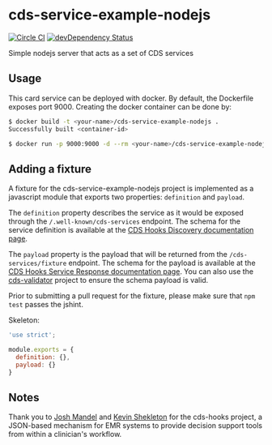 # cds-service-example-nodejs

[![Circle CI](https://circleci.com/gh/cds-hooks/cds-service-example-nodejs.svg?style=shield)](https://circleci.com/gh/cds-hooks/cds-service-example-nodejs)
[![devDependency Status](https://david-dm.org/cds-hooks/cds-service-example-nodejs.svg)](https://david-dm.org/cds-hooks/cds-service-example-nodejs)

Simple nodejs server that acts as a set of CDS services

## Usage
This card service can be deployed with docker. By default, the Dockerfile exposes port 9000. Creating the docker container can be done by:

```bash
$ docker build -t <your-name>/cds-service-example-nodejs .
Successfully built <container-id>

$ docker run -p 9000:9000 -d --rm <your-name>/cds-service-example-nodejs
```

## Adding a fixture
A fixture for the cds-service-example-nodejs project is implemented as a javascript module that exports two properties: `definition` and `payload`.

The `definition` property describes the service as it would be exposed through the `/.well-known/cds-services` endpoint. The schema for the service definition is available at the [CDS Hooks Discovery documentation page](http://cds-hooks.github.io/docs/#discovery).

The `payload` property is the payload that will be returned from the `/cds-services/fixture` endpoint. The schema for the payload is available at the [CDS Hooks Service Response documentation page](http://cds-hooks.github.io/docs/#cds-service-response). You can also use the [cds-validator](https://github.com/cds-hooks/cds-validator) project to ensure the schema payload is valid.

Prior to submitting a pull request for the fixture, please make sure that `npm test` passes the jshint.

Skeleton:

```js
'use strict';

module.exports = {
  definition: {},
  payload: {}
}
```

## Notes
Thank you to [Josh Mandel](https://github.com/jmandel) and [Kevin Shekleton](https://github.com/kpshek) for the cds-hooks project, a JSON-based mechanism for EMR systems to provide decision support tools from within a clinician's workflow.
